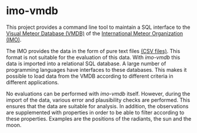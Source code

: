 # imo-vmdb

This project provides a command line tool to maintain a SQL interface to the
[Visual Meteor Database (VMDB)](https://www.imo.net/members/imo_vmdb/)
of the
[International Meteor Organization (IMO)](https://www.imo.net/).

The IMO provides the data in the form of pure text files [(CSV files)](https://en.wikipedia.org/wiki/Comma-separated_values).
This format is not suitable for the evaluation of this data.
With *imo-vmdb* this data is imported into a relational SQL database.
A large number of programming languages have interfaces to these databases.
This makes it possible to load data from the VMDB according to different criteria in different applications.

No evaluations can be performed with *imo-vmdb* itself.
However, during the import of the data, various error and plausibility checks are performed.
This ensures that the data are suitable for analysis.
In addition, the observations are supplemented with properties in order to be able to filter according to these properties.
Examples are the positions of the radiants, the sun and the moon.
